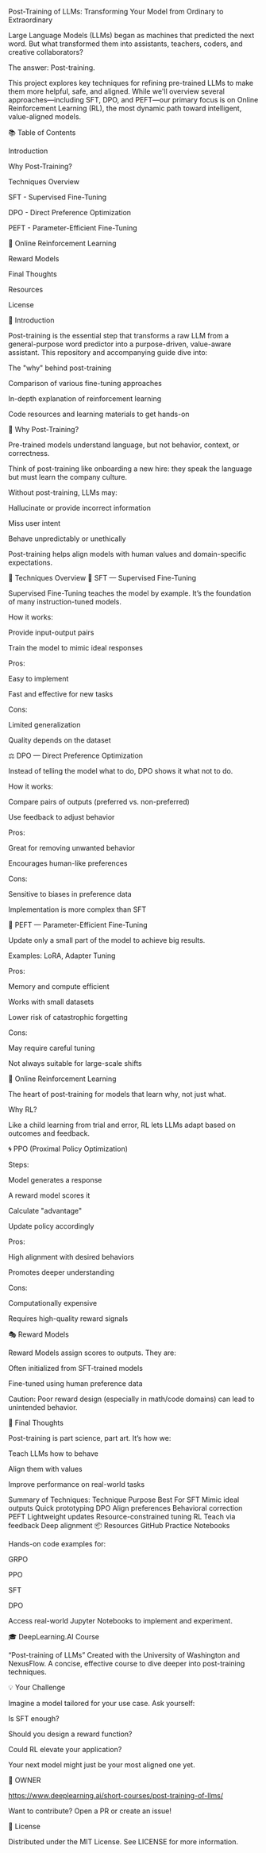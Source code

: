 Post-Training of LLMs: Transforming Your Model from Ordinary to Extraordinary

Large Language Models (LLMs) began as machines that predicted the next word. But what transformed them into assistants, teachers, coders, and creative collaborators?

The answer: Post-training.

This project explores key techniques for refining pre-trained LLMs to make them more helpful, safe, and aligned. While we'll overview several approaches—including SFT, DPO, and PEFT—our primary focus is on Online Reinforcement Learning (RL), the most dynamic path toward intelligent, value-aligned models.

📚 Table of Contents

Introduction

Why Post-Training?

Techniques Overview

SFT - Supervised Fine-Tuning

DPO - Direct Preference Optimization

PEFT - Parameter-Efficient Fine-Tuning

🔬 Online Reinforcement Learning

Reward Models

Final Thoughts

Resources

License

🧠 Introduction

Post-training is the essential step that transforms a raw LLM from a general-purpose word predictor into a purpose-driven, value-aware assistant. This repository and accompanying guide dive into:

The "why" behind post-training

Comparison of various fine-tuning approaches

In-depth explanation of reinforcement learning

Code resources and learning materials to get hands-on

🧱 Why Post-Training?

Pre-trained models understand language, but not behavior, context, or correctness.

Think of post-training like onboarding a new hire: they speak the language but must learn the company culture.

Without post-training, LLMs may:

Hallucinate or provide incorrect information

Miss user intent

Behave unpredictably or unethically

Post-training helps align models with human values and domain-specific expectations.

🧰 Techniques Overview
🎯 SFT — Supervised Fine-Tuning

Supervised Fine-Tuning teaches the model by example. It’s the foundation of many instruction-tuned models.

How it works:

Provide input-output pairs

Train the model to mimic ideal responses

Pros:

Easy to implement

Fast and effective for new tasks

Cons:

Limited generalization

Quality depends on the dataset

⚖️ DPO — Direct Preference Optimization

Instead of telling the model what to do, DPO shows it what not to do.

How it works:

Compare pairs of outputs (preferred vs. non-preferred)

Use feedback to adjust behavior

Pros:

Great for removing unwanted behavior

Encourages human-like preferences

Cons:

Sensitive to biases in preference data

Implementation is more complex than SFT

🧩 PEFT — Parameter-Efficient Fine-Tuning

Update only a small part of the model to achieve big results.

Examples: LoRA, Adapter Tuning

Pros:

Memory and compute efficient

Works with small datasets

Lower risk of catastrophic forgetting

Cons:

May require careful tuning

Not always suitable for large-scale shifts

🧠 Online Reinforcement Learning

The heart of post-training for models that learn why, not just what.

Why RL?

Like a child learning from trial and error, RL lets LLMs adapt based on outcomes and feedback.

🌀 PPO (Proximal Policy Optimization)

Steps:

Model generates a response

A reward model scores it

Calculate "advantage"

Update policy accordingly

Pros:

High alignment with desired behaviors

Promotes deeper understanding

Cons:

Computationally expensive

Requires high-quality reward signals

🎭 Reward Models

Reward Models assign scores to outputs. They are:

Often initialized from SFT-trained models

Fine-tuned using human preference data

Caution: Poor reward design (especially in math/code domains) can lead to unintended behavior.

🎨 Final Thoughts

Post-training is part science, part art. It’s how we:

Teach LLMs how to behave

Align them with values

Improve performance on real-world tasks

Summary of Techniques:
Technique	Purpose	Best For
SFT	Mimic ideal outputs	Quick prototyping
DPO	Align preferences	Behavioral correction
PEFT	Lightweight updates	Resource-constrained tuning
RL	Teach via feedback	Deep alignment
📦 Resources
GitHub Practice Notebooks

Hands-on code examples for:

GRPO

PPO

SFT

DPO

Access real-world Jupyter Notebooks to implement and experiment.

🎓 DeepLearning.AI Course

“Post-training of LLMs”
Created with the University of Washington and NexusFlow.
A concise, effective course to dive deeper into post-training techniques.

💡 Your Challenge

Imagine a model tailored for your use case. Ask yourself:

Is SFT enough?

Should you design a reward function?

Could RL elevate your application?

Your next model might just be your most aligned one yet.

👥 OWNER

https://www.deeplearning.ai/short-courses/post-training-of-llms/

Want to contribute? Open a PR or create an issue!

📄 License

Distributed under the MIT License.
See LICENSE for more information.